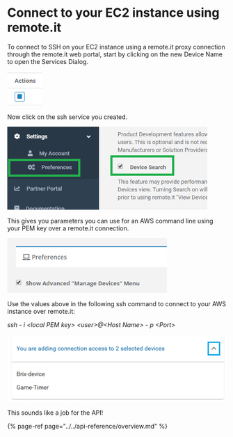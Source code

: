 # Connect to your EC2 instance using remote.it

To connect to SSH on your EC2 instance using a remote.it proxy connection through the remote.it web portal, start by clicking on the new Device Name to open the Services Dialog.

![](../../.gitbook/assets/image%20%2819%29.png)

Now click on the ssh service you created.

![](../../.gitbook/assets/image%20%28293%29.png)

This gives you parameters you can use for an AWS command line using your PEM key over a remote.it connection.

![](../../.gitbook/assets/image%20%28208%29.png)

Use the values above in the following ssh command to connect to your AWS instance over remote.it:

_ssh - i &lt;local PEM key&gt; &lt;user&gt;@&lt;Host Name&gt; - p &lt;Port&gt;_

![](../../.gitbook/assets/image%20%28410%29.png)

This sounds like a job for the API!

{% page-ref page="../../api-reference/overview.md" %}

